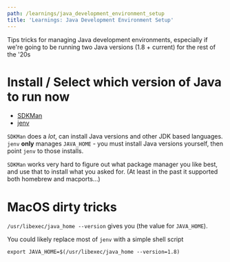 ```yaml
---
path: /learnings/java_development_environment_setup
title: 'Learnings: Java Development Environment Setup'
---
```

Tips tricks for managing Java development environments, especially if we're going to be running two Java versions (1.8 + current) for the rest of the '20s

# Install / Select which version of Java to run now


  * [SDKMan](https://sdkman.io/install)
  * [jenv](https://www.jenv.be/)


`SDKMan` does a _lot_, can install Java versions and other JDK based languages. `jenv` **only** manages `JAVA_HOME` - you must install Java versions yourself, then point `jenv` to those installs.

`SDKMan` works very hard to figure out what package manager you like best, and use that to install what you asked for. (At least in the past it supported both homebrew and macports...)


# MacOS dirty tricks

`/usr/libexec/java_home --version` gives you (the value for `JAVA_HOME`).

You could likely replace most of `jenv` with a simple shell script

`export JAVA_HOME=$(/usr/libexec/java_home --version=1.8)`
